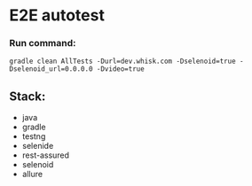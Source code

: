 # E2E autotest

### Run command:
``
gradle clean AllTests -Durl=dev.whisk.com -Dselenoid=true -Dselenoid_url=0.0.0.0 -Dvideo=true
``

## Stack:
- java
- gradle
- testng
- selenide
- rest-assured
- selenoid
- allure
